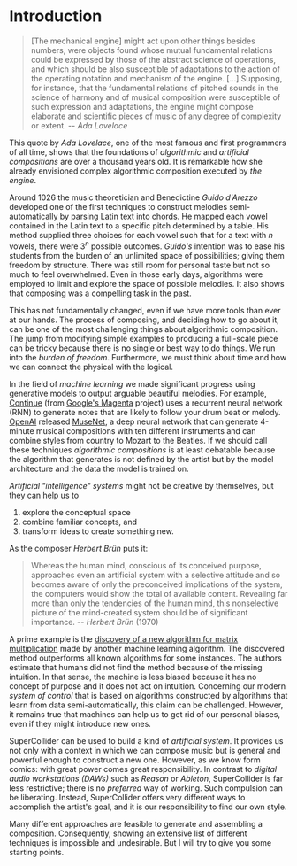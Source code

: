# Introduction

>[The mechanical engine] might act upon other things besides numbers, were objects found whose mutual fundamental relations could be expressed by those of the abstract science of operations, and which should be also susceptible of adaptations to the action of the operating notation and mechanism of the engine. [...] Supposing, for instance, that the fundamental relations of pitched sounds in the science of harmony and of musical composition were susceptible of such expression and adaptations, the engine might compose elaborate and scientific pieces of music of any degree of complexity or extent. -- *Ada Lovelace*

This quote by *Ada Lovelace*, one of the most famous and first programmers of all time, shows that the foundations of *algorithmic* and *artificial compositions* are over a thousand years old.
It is remarkable how she already envisioned complex algorithmic composition executed by *the engine*.

Around 1026 the music theoretician and Benedictine *Guido d'Arezzo* developed one of the first techniques to construct melodies semi-automatically by parsing Latin text into chords.
He mapped each vowel contained in the Latin text to a specific pitch determined by a table.
His method supplied three choices for each vowel such that for a text with $n$ vowels, there were $3^n$ possible outcomes.
*Guido's* intention was to ease his students from the burden of an unlimited space of possibilities;
giving them freedom by structure.
There was still room for personal taste but not so much to feel overwhelmed.
Even in those early days, algorithms were employed to limit and explore the space of possible melodies.
It also shows that composing was a compelling task in the past.

This has not fundamentally changed, even if we have more tools than ever at our hands.
The process of composing, and deciding how to go about it, can be one of the most challenging things about algorithmic composition.
The jump from modifying simple examples to producing a full-scale piece can be tricky because there is no single or best way to do things.
We run into the *burden of freedom*.
Furthermore, we must think about time and how we can connect the physical with the logical.

In the field of *machine learning* we made significant progress using generative models to output arguable beautiful melodies.
For example, [Continue](https://magenta.tensorflow.org/studio/standalone#continue) (from [Google's Magenta](https://magenta.tensorflow.org/) project) uses a recurrent neural network (RNN) to generate notes that are likely to follow your drum beat or melody.
[OpenAI](https://openai.com/) released [MuseNet](https://openai.com/blog/musenet/), a deep neural network that can generate 4-minute musical compositions with ten different instruments and can combine styles from country to Mozart to the Beatles.
If we should call these techniques *algorithmic compositions* is at least debatable because the algorithm that generates is not defined by the artist but by the model architecture and the data the model is trained on.

*Artificial "intelligence" systems* might not be creative by themselves, but they can help us to

1. explore the conceptual space 
2. combine familiar concepts, and
3. transform ideas to create something new.

As the composer *Herbert Brün* puts it:

>Whereas the human mind, conscious of its conceived purpose, approaches even an artificial system with a selective attitude and so becomes aware of only the preconceived implications of the system, the computers would show the total of available content. Revealing far more than only the tendencies of the human mind, this nonselective picture of the mind-created system should be of significant importance. -- *Herbert Brün* (1970)

A prime example is the [discovery of a new algorithm for matrix multiplication](https://www.nature.com/articles/s41586-022-05172-4) made by another machine learning algorithm.
The discovered method outperforms all known algorithms for some instances.
The authors estimate that humans did not find the method because of the missing intuition.
In that sense, the machine is less biased because it has no concept of purpose and it does not act on intuition.
Concerning our modern *system of control* that is based on algorithms constructed by algorithms that learn from data semi-automatically, this claim can be challenged.
However, it remains true that machines can help us to get rid of our personal biases, even if they might introduce new ones.

SuperCollider can be used to build a kind of *artificial system*.
It provides us not only with a context in which we can compose music but is general and powerful enough to construct a new one.
However, as we know form comics: with great power comes great responsibility.
In contrast to *digital audio workstations (DAWs)* such as *Reason* or *Ableton*, SuperCollider is far less restrictive;
there is no *preferred* way of working.
Such compulsion can be liberating.
Instead, SuperCollider offers very different ways to accomplish the artist's goal, and it is our responsibility to find our own style.

Many different approaches are feasible to generate and assembling a composition.
Consequently, showing an extensive list of different techniques is impossible and undesirable.
But I will try to give you some starting points.